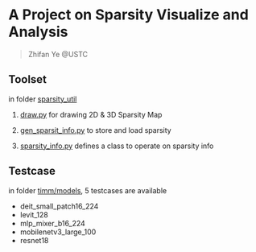 # A Project on Sparsity Visualize and Analysis
> Zhifan Ye @USTC

## Toolset

in folder [sparsity_util](sparsity_util/)

1. [draw.py](sparsity_util/draw.py) for drawing 2D & 3D Sparsity Map

2. [gen_sparsit_info.py](sparsity_util/gen_sparsity_info.py) to store and load sparsity

3. [sparsity_info.py](sparsity_util/sparsity_info.py) defines a class to operate on sparsity info

## Testcase

in folder [timm/models](timm/models/), 5 testcases are available

+ deit_small_patch16_224
+ levit_128
+ mlp_mixer_b16_224
+ mobilenetv3_large_100
+ resnet18